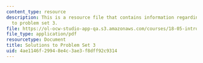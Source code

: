 ```yaml
---
content_type: resource
description: This is a resource file that contains information regarding solutions
  to problem set 3.
file: https://ol-ocw-studio-app-qa.s3.amazonaws.com/courses/18-05-introduction-to-probability-and-statistics-spring-2014/4ae1146f29948e4c3ae3f8dff92c9314_MIT18_05S14_ps3_solutions.pdf
file_type: application/pdf
resourcetype: Document
title: Solutions to Problem Set 3
uid: 4ae1146f-2994-8e4c-3ae3-f8dff92c9314
---
```

